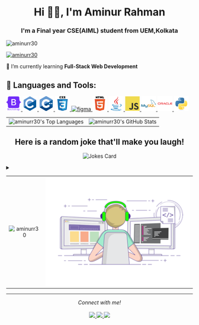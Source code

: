 <h1 align="center"> Hi 🙋🏻, I'm Aminur Rahman</h1>

<h3 align="center">I'm a Final year CSE(AIML) student from UEM,Kolkata</h3>

<p align="left"> <img src="https://komarev.com/ghpvc/?username=aminurr30&label=Profile%20views&color=0e75b6&style=flat" alt="aminurr30" /> </p>

<p align="left"> <a href="https://github.com/ryo-ma/github-profile-trophy"><img src="https://github-profile-trophy.vercel.app/?username=aminurr30" alt="aminurr30" /></a> </p>


🌱   I’m currently learning **Full-Stack Web Development**

## 🚀 Languages and Tools:

<p align="left">
  <a href="https://getbootstrap.com" target="_blank" rel="noreferrer">
    <img src="https://raw.githubusercontent.com/devicons/devicon/master/icons/bootstrap/bootstrap-plain-wordmark.svg" alt="bootstrap" width="40" height="40"/>
  </a>
  <a href="https://www.cprogramming.com/" target="_blank" rel="noreferrer">
    <img src="https://raw.githubusercontent.com/devicons/devicon/master/icons/c/c-original.svg" alt="c" width="40" height="40"/>
  </a>
  <a href="https://www.w3schools.com/cpp/" target="_blank" rel="noreferrer">
    <img src="https://raw.githubusercontent.com/devicons/devicon/master/icons/cplusplus/cplusplus-original.svg" alt="cplusplus" width="40" height="40"/>
  </a>
  <a href="https://www.w3schools.com/css/" target="_blank" rel="noreferrer">
    <img src="https://raw.githubusercontent.com/devicons/devicon/master/icons/css3/css3-original-wordmark.svg" alt="css3" width="40" height="40"/>
  </a>
  <a href="https://www.figma.com/" target="_blank" rel="noreferrer">
    <img src="https://www.vectorlogo.zone/logos/figma/figma-icon.svg" alt="figma" width="40" height="40"/>
  </a>
  <a href="https://www.w3.org/html/" target="_blank" rel="noreferrer">
    <img src="https://raw.githubusercontent.com/devicons/devicon/master/icons/html5/html5-original-wordmark.svg" alt="html5" width="40" height="40"/>
  </a>
  <a href="https://www.java.com" target="_blank" rel="noreferrer">
    <img src="https://raw.githubusercontent.com/devicons/devicon/master/icons/java/java-original.svg" alt="java" width="40" height="40"/>
  </a>
  <a href="https://developer.mozilla.org/en-US/docs/Web/JavaScript" target="_blank" rel="noreferrer">
    <img src="https://raw.githubusercontent.com/devicons/devicon/master/icons/javascript/javascript-original.svg" alt="javascript" width="40" height="40"/>
  </a>
  <a href="https://www.mysql.com/" target="_blank" rel="noreferrer">
    <img src="https://raw.githubusercontent.com/devicons/devicon/master/icons/mysql/mysql-original-wordmark.svg" alt="mysql" width="40" height="40"/>
  </a>
  <a href="https://www.oracle.com/" target="_blank" rel="noreferrer">
    <img src="https://raw.githubusercontent.com/devicons/devicon/master/icons/oracle/oracle-original.svg" alt="oracle" width="40" height="40"/>
  </a>
  <a href="https://www.python.org" target="_blank" rel="noreferrer">
    <img src="https://raw.githubusercontent.com/devicons/devicon/master/icons/python/python-original.svg" alt="python" width="40" height="40"/>
  </a>
</p>

<div align="center">
  <table>
    <tr>
      <td>
        <img src="https://github-readme-stats.vercel.app/api/top-langs?username=aminurr30&show_icons=true&locale=en&layout=compact&theme=tokyonight" alt="aminurr30's Top Languages" />
      </td>
      <td>
        <img src="https://github-readme-stats.vercel.app/api?username=aminurr30&show_icons=true&locale=en&theme=tokyonight" alt="aminurr30's GitHub Stats" />
      </td>
    </tr>
  </table>
</div>


<div align="center">
  
## Here is a random joke that'll make you laugh!

![Jokes Card](https://readme-jokes.vercel.app/api)

<details>
  <summary align="left"></summary>
  <p align="center">Refresh the page to load a new joke</p>
</details>

</div>

<table>
  <tr>
    <td align="center">
      <img src="https://github-readme-streak-stats.herokuapp.com/?user=aminurr30&theme=tokyonight" alt="aminurr30" />
    </td>
    <td align="center">
      <img alt="Coding" width="400" src="https://github.com/AminurR30/AminurR30/blob/main/heavy-coder.gif" />
    </td>
    
  </tr>
</table>


<hr>

<p align="center">
  <i>Connect with me!</i>
  <br><br>
  <a target="_blank" href="https://www.linkedin.com/in/aminurr30/">
    <img src="https://img.shields.io/badge/-LinkedIn-0077B5?style=for-the-badge&logo=Linkedin&logoColor=white" />
  </a>
  <a target="_blank" href="mailto:rahmanaminur3003@gmail.com">
    <img src="https://img.shields.io/badge/-Gmail-D14836?style=for-the-badge&logo=Gmail&logoColor=white" />
  </a>
  <a target="_blank" href="https://x.com/AminurR30/">
    <img src="https://img.shields.io/badge/-Twitter-1DA1F2?style=for-the-badge&logo=Twitter&logoColor=white" />
  </a>
</p>


